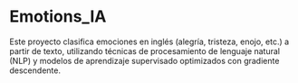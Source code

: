 # Emotions_IA
Este proyecto clasifica emociones en inglés (alegría, tristeza, enojo, etc.) a partir de texto, utilizando técnicas de procesamiento de lenguaje natural (NLP) y modelos de aprendizaje supervisado optimizados con gradiente descendente.
